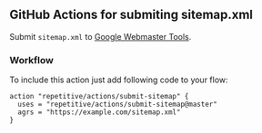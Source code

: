 ## GitHub Actions for submiting sitemap.xml

Submit `sitemap.xml` to [Google Webmaster Tools](https://support.google.com/webmasters/answer/183669?hl=en).

### Workflow

To include this action just add following code to your flow:

```
action "repetitive/actions/submit-sitemap" {
  uses = "repetitive/actions/submit-sitemap@master"
  agrs = "https://example.com/sitemap.xml"
}
```